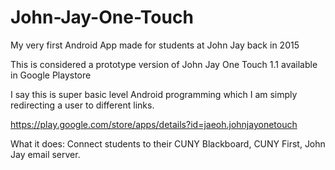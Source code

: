 # John-Jay-One-Touch
My very first Android App made for students at John Jay back in 2015

This is considered a prototype version of John Jay One Touch 1.1 available in Google Playstore 

I say this is super basic level Android programming which I am simply redirecting a user to different links.

https://play.google.com/store/apps/details?id=jaeoh.johnjayonetouch

What it does:
   Connect students to their CUNY Blackboard, CUNY First, John Jay email server.


